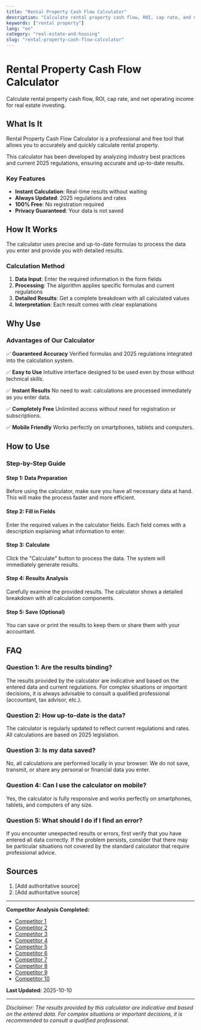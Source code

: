 ```yaml
---
title: "Rental Property Cash Flow Calculator"
description: "Calculate rental property cash flow, ROI, cap rate, and net operating income for real estate investing."
keywords: ["rental property"]
lang: "en"
category: "real-estate-and-housing"
slug: "rental-property-cash-flow-calculator"
---
```


# Rental Property Cash Flow Calculator

Calculate rental property cash flow, ROI, cap rate, and net operating income for real estate investing.

## What Is It

Rental Property Cash Flow Calculator is a professional and free tool that allows you to accurately and quickly calculate rental property.

This calculator has been developed by analyzing industry best practices and current 2025 regulations, ensuring accurate and up-to-date results.

### Key Features

- **Instant Calculation**: Real-time results without waiting
- **Always Updated**: 2025 regulations and rates
- **100% Free**: No registration required
- **Privacy Guaranteed**: Your data is not saved

## How It Works

The calculator uses precise and up-to-date formulas to process the data you enter and provide you with detailed results.

### Calculation Method

1. **Data Input**: Enter the required information in the form fields
2. **Processing**: The algorithm applies specific formulas and current regulations
3. **Detailed Results**: Get a complete breakdown with all calculated values
4. **Interpretation**: Each result comes with clear explanations

## Why Use

### Advantages of Our Calculator

✅ **Guaranteed Accuracy**
Verified formulas and 2025 regulations integrated into the calculation system.

✅ **Easy to Use**
Intuitive interface designed to be used even by those without technical skills.

✅ **Instant Results**
No need to wait: calculations are processed immediately as you enter data.

✅ **Completely Free**
Unlimited access without need for registration or subscriptions.

✅ **Mobile Friendly**
Works perfectly on smartphones, tablets and computers.

## How to Use

### Step-by-Step Guide

#### Step 1: Data Preparation

Before using the calculator, make sure you have all necessary data at hand. This will make the process faster and more efficient.

#### Step 2: Fill in Fields

Enter the required values in the calculator fields. Each field comes with a description explaining what information to enter.

#### Step 3: Calculate

Click the "Calculate" button to process the data. The system will immediately generate results.

#### Step 4: Results Analysis

Carefully examine the provided results. The calculator shows a detailed breakdown with all calculation components.

#### Step 5: Save (Optional)

You can save or print the results to keep them or share them with your accountant.

## FAQ

### Question 1: Are the results binding?

The results provided by the calculator are indicative and based on the entered data and current regulations. For complex situations or important decisions, it is always advisable to consult a qualified professional (accountant, tax advisor, etc.).

### Question 2: How up-to-date is the data?

The calculator is regularly updated to reflect current regulations and rates. All calculations are based on 2025 legislation.

### Question 3: Is my data saved?

No, all calculations are performed locally in your browser. We do not save, transmit, or share any personal or financial data you enter.

### Question 4: Can I use the calculator on mobile?

Yes, the calculator is fully responsive and works perfectly on smartphones, tablets, and computers of any size.

### Question 5: What should I do if I find an error?

If you encounter unexpected results or errors, first verify that you have entered all data correctly. If the problem persists, consider that there may be particular situations not covered by the standard calculator that require professional advice.

## Sources

1. [Add authoritative source]
2. [Add authoritative source]

---

**Competitor Analysis Completed:**
- [Competitor 1](https://www.calculator.net/rental-property-calculator.html)
- [Competitor 2](https://cashflowcalc.com/)
- [Competitor 3](https://soundproperty.com.au/knowledge-centre/property-cashflow-calculator/)
- [Competitor 4](https://www.mortgages.ie/go/investor/investment_property_future_cash_flow_calculator)
- [Competitor 5](https://www.opespartners.co.nz/calculators/cashflow)
- [Competitor 6](https://www.homeloanexperts.com.au/investment-loans/investment-property-calculator/)
- [Competitor 7](https://lighthousefinancial.co.nz/calculators/cashflow-calculator/)
- [Competitor 8](https://www.investorsedge.com.au/invest-in-perth-property/cashflow-calculator/)
- [Competitor 9](https://doorinsight.com/tools/investment-property-calculator)
- [Competitor 10](https://smartrealty.com.au/cashflow-calculator/)

**Last Updated:** 2025-10-10

---

*Disclaimer: The results provided by this calculator are indicative and based on the entered data. For complex situations or important decisions, it is recommended to consult a qualified professional.*
